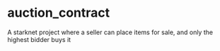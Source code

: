 # auction_contract
A starknet project where a seller can place items for sale, and only the highest bidder buys it
